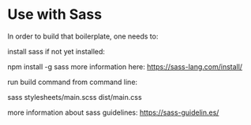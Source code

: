 # Use with Sass

In order to build that boilerplate, one needs to:

install sass if not yet installed:

npm install -g sass
more information here: https://sass-lang.com/install/

run build command from command line:

sass stylesheets/main.scss dist/main.css

more information about sass guidelines: https://sass-guidelin.es/
